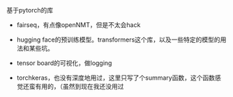 基于pytorch的库

- fairseq，有点像openNMT，但是不太会hack

- hugging face的预训练模型。transformers这个库，以及一些特定的模型的用法和某些坑。

- tensor board的可视化，做logging

- torchkeras，也没有深度地用过，这里只写了个summary函数，这个函数感觉还蛮有用的，（虽然到现在我还没用过
